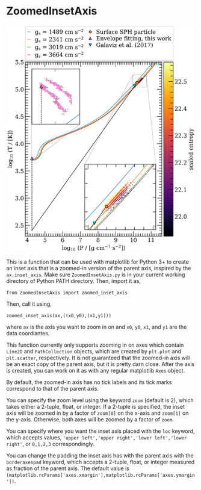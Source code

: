 # ZoomedInsetAxis

![Example image](https://github.com/hatfullr/ZoomedInsetAxis/blob/main/all_solutions_with_particles_Galaviz_Tr_take4.png)

This is a function that can be used with matplotlib for Python 3+ to create an inset axis that is a zoomed-in version of the parent axis, inspired by the `ax.inset_axis`. Make sure `ZoomedInsetAxis.py` is in your current working directory of Python PATH directory. Then, import it as,
```
from ZoomedInsetAxis import zoomed_inset_axis
```
Then, call it using,
```
zoomed_inset_axis(ax,((x0,y0),(x1,y1)))
```
where `ax` is the axis you want to zoom in on and `x0`, `y0`, `x1`, and `y1` are the data coordiantes.

This function currently only supports zooming in on axes which contain `Line2D` and `PathCollection` objects, which are created by `plt.plot` and `plt.scatter`, respectively. It is not guaranteed that the zoomed-in axis will be an exact copy of the parent axis, but it is pretty darn close. After the axis is created, you can work on it as with any regular matplotlib `Axes` object.

By default, the zoomed-in axis has no tick labels and its tick marks correspond to that of the parent axis.

You can specify the zoom level using the keyword `zoom` (default is 2), which takes either a 2-tuple, float, or integer. If a 2-tuple is specified, the inset axis will be zoomed in by a factor of `zoom[0]` on the x-axis and `zoom[1]` on the y-axis. Otherwise, both axes will be zoomed by a factor of `zoom`. 

You can specify where you want the inset axis placed with the `loc` keyword, which accepts values, `'upper left','upper right','lower left','lower right'`, or `0,1,2,3` correspondingly.

You can change the padding the inset axis has with the parent axis with the `borderaxespad` keyword, which accepts a 2-tuple, float, or integer measured as fraction of the parent axis. The default value is `(matplotlib.rcParams['axes.xmargin'],matplotlib.rcParams['axes.ymargin'])`.
